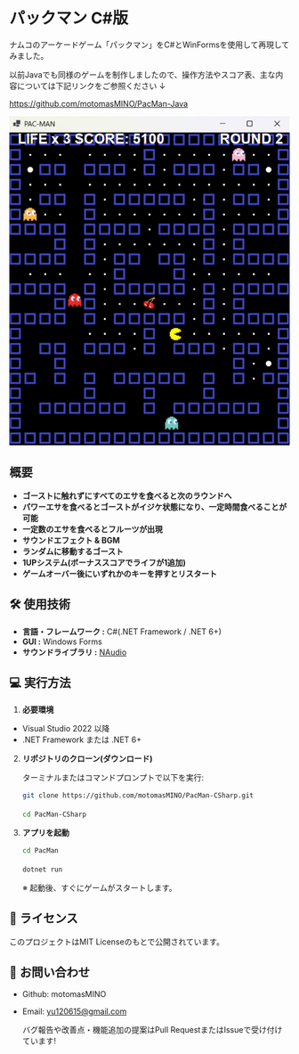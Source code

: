 # パックマン C#版
ナムコのアーケードゲーム「パックマン」をC#とWinFormsを使用して再現してみました。

以前Javaでも同様のゲームを制作しましたので、操作方法やスコア表、主な内容については下記リンクをご参照ください ↓

https://github.com/motomasMINO/PacMan-Java

![スクショ](Screenshot.png)

## 概要
- **ゴーストに触れずにすべてのエサを食べると次のラウンドへ**
- **パワーエサを食べるとゴーストがイジケ状態になり、一定時間食べることが可能**
- **一定数のエサを食べるとフルーツが出現**
- **サウンドエフェクト & BGM**
- **ランダムに移動するゴースト**
- **1UPシステム(ボーナススコアでライフが1追加)**
- **ゲームオーバー後にいずれかのキーを押すとリスタート**

## 🛠️ 使用技術
- **言語・フレームワーク :** C#(.NET Framework /  .NET 6+)
- **GUI :** Windows Forms
- **サウンドライブラリ :** [NAudio](https://github.com/naudio/NAudio)

## 💻 実行方法
1. **必要環境**
- Visual Studio 2022 以降
- .NET Framework または .NET 6+

2. **リポジトリのクローン(ダウンロード)**
   
   ターミナルまたはコマンドプロンプトで以下を実行:
   ```sh
   git clone https://github.com/motomasMINO/PacMan-CSharp.git

   cd PacMan-CSharp
   ```
3. **アプリを起動**
   ```sh
   cd PacMan

   dotnet run
   ```
   ※ 起動後、すぐにゲームがスタートします。

## 📜 ライセンス
このプロジェクトはMIT Licenseのもとで公開されています。

## 📧 お問い合わせ
- Github: motomasMINO
- Email: yu120615@gmail.com

  バグ報告や改善点・機能追加の提案はPull RequestまたはIssueで受け付けています!
  